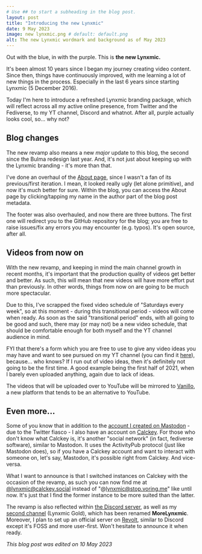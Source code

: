```yaml
---
# Use ## to start a subheading in the blog post.
layout: post
title: "Introducing the new Lynxmic"
date: 9 May 2023
image: new lynxmic.png # default: default.png
alt: The new Lynxmic wordmark and background as of May 2023
---
```

Out with the blue, in with the purple. This is <strong class="has-text-light">the new Lynxmic.</strong>

It's been almost 10 years since I began my journey creating video content. Since then, things have continuously improved, with me learning a lot of new things in the process. Especially in the last 6 years since starting Lynxmic (5 December 2016).

Today I'm here to introduce a refreshed Lynxmic branding package, which will reflect across all my active online presence, from Twitter and the Fediverse, to my YT channel, Discord and whatnot. After all, purple actually looks cool, so... why not?

## Blog changes
The new revamp also means a new *major* update to this blog, the second since the Bulma redesign last year. And, it's not just about keeping up with the Lynxmic branding - it's more than that.

I've done an overhaul of the [About page][1], since I wasn't a fan of its previous/first iteration. I mean, it looked really ugly (let alone primitive), and now it's much better for sure. Within the blog, you can access the About page by clicking/tapping my name in the author part of the blog post metadata.

The footer was also overhauled, and now there are three buttons. The first one will redirect you to the GitHub repository for the blog; you are free to raise issues/fix any errors you may encounter (e.g. typos). It's open source, after all.

## Videos from now on
With the new revamp, and keeping in mind the main channel growth in recent months, it's important that the production quality of videos get better and better. As such, this will mean that new videos will have more effort put than previously. In other words, things from now on are going to be much more spectacular.

Due to this, I've scrapped the fixed video schedule of "Saturdays every week", so at this moment - during this transitional period -  videos will come when ready. As soon as the said "transitional period" ends, with all going to be good and such, there may (or may not) be a new video schedule, that should be comfortable enough for both myself and the YT channel audience in mind.

FYI that there's a form which you are free to use to give any video ideas you may have and want to see pursued on my YT channel (you can find it [here][2]), because... who knows? If I run out of video ideas, then it's definitely not going to be the first time. A good example being the first half of 2021, when I barely even uploaded anything, again due to lack of ideas.

The videos that will be uploaded over to YouTube will be mirrored to [Vanillo][7], a new platform that tends to be an alternative to YouTube.

## Even more...
Some of you know that in addition to the [account I created on Mastodon][4] - due to the Twitter fiasco - I also have an account on [Calckey][5]. For those who don't know what Calckey is, it's another "social network" (in fact, fediverse software), similar to Mastodon. It uses the ActivityPub protocol (just like Mastodon does), so if you have a Calckey account and want to interact with someone on, let's say, Mastodon, it's possible right from Calckey. And vice-versa.

What I want to announce is that I switched instances on Calckey with the occasion of the revamp, as such you can now find me at [@lynxmic@calckey.social][6] instead of "@lynxmic@stop.voring.me" like until now. It's just that I find the former instance to be more suited than the latter.

The revamp is also reflected within [the Discord server][8], as well as my [second channel][9] (Lynxmic Gold), which has been renamed <strong class="has-text-light">MoreLynxmic</strong>. Moreover, I plan to set up an official server on [Revolt][10], similar to Discord except it's FOSS and more user-first. Won't hesitate to announce it when ready.

*This blog post was edited on 10 May 2023*

[1]: https://lynxmic.github.io/about
[2]: https://forms.gle/NS6dCER2gwZRBn3o7
[3]: https://www.youtube.com/watch?v=XscntGlgvCc
[4]: https://wetdry.world/@lynxmic
[5]: https://calckey.org/
[6]: https://calckey.social/@lynxmic
[7]: https://vanillo.tv/u/LGyuwTfNQE6XrVV8zrJkHg
[8]: https://discord.gg/wDxDKJU2sj
[9]: https://youtube.com/@MoreLynxmic
[10]: https://revolt.chat/
